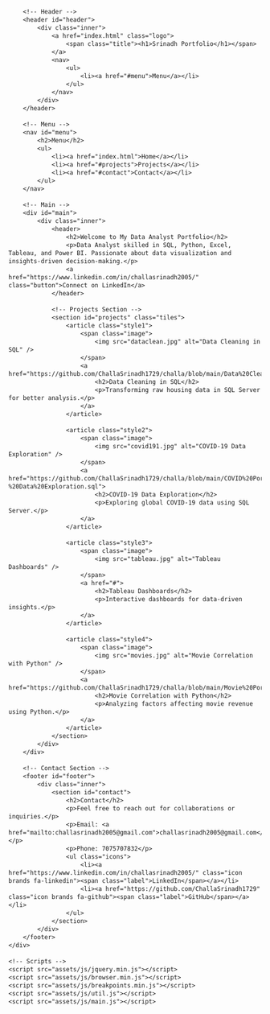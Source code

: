 <html>
<head>
    <title>Srinadh | Data Analyst Portfolio</title>
    <meta charset="utf-8">
    <meta name="viewport" content="width=device-width, initial-scale=1, user-scalable=no">
    <link rel="stylesheet" href="assets/css/main.css">
    <noscript><link rel="stylesheet" href="assets/css/noscript.css"></noscript>
</head>
<body class="is-preload">
    <!-- Wrapper -->
    <div id="wrapper">

        <!-- Header -->
        <header id="header">
            <div class="inner">
                <a href="index.html" class="logo">
                    <span class="title"><h1>Srinadh Portfolio</h1></span>
                </a>
                <nav>
                    <ul>
                        <li><a href="#menu">Menu</a></li>
                    </ul>
                </nav>
            </div>
        </header>

        <!-- Menu -->
        <nav id="menu">
            <h2>Menu</h2>
            <ul>
                <li><a href="index.html">Home</a></li>
                <li><a href="#projects">Projects</a></li>
                <li><a href="#contact">Contact</a></li>
            </ul>
        </nav>

        <!-- Main -->
        <div id="main">
            <div class="inner">
                <header>
                    <h2>Welcome to My Data Analyst Portfolio</h2>
                    <p>Data Analyst skilled in SQL, Python, Excel, Tableau, and Power BI. Passionate about data visualization and insights-driven decision-making.</p>
                    <a href="https://www.linkedin.com/in/challasrinadh2005/" class="button">Connect on LinkedIn</a>
                </header>

                <!-- Projects Section -->
                <section id="projects" class="tiles">
                    <article class="style1">
                        <span class="image">
                            <img src="dataclean.jpg" alt="Data Cleaning in SQL" />
                        </span>
                        <a href="https://github.com/ChallaSrinadh1729/challa/blob/main/Data%20Cleaning%20Portfolio%20Project%20Queries.sql">
                            <h2>Data Cleaning in SQL</h2>
                            <p>Transforming raw housing data in SQL Server for better analysis.</p>
                        </a>
                    </article>

                    <article class="style2">
                        <span class="image">
                            <img src="covid191.jpg" alt="COVID-19 Data Exploration" />
                        </span>
                        <a href="https://github.com/ChallaSrinadh1729/challa/blob/main/COVID%20Portfolio%20Project%20-%20Data%20Exploration.sql">
                            <h2>COVID-19 Data Exploration</h2>
                            <p>Exploring global COVID-19 data using SQL Server.</p>
                        </a>
                    </article>

                    <article class="style3">
                        <span class="image">
                            <img src="tableau.jpg" alt="Tableau Dashboards" />
                        </span>
                        <a href="#">
                            <h2>Tableau Dashboards</h2>
                            <p>Interactive dashboards for data-driven insights.</p>
                        </a>
                    </article>

                    <article class="style4">
                        <span class="image">
                            <img src="movies.jpg" alt="Movie Correlation with Python" />
                        </span>
                        <a href="https://github.com/ChallaSrinadh1729/challa/blob/main/Movie%20Portfolio%20Project.ipynb">
                            <h2>Movie Correlation with Python</h2>
                            <p>Analyzing factors affecting movie revenue using Python.</p>
                        </a>
                    </article>
                </section>
            </div>
        </div>

        <!-- Contact Section -->
        <footer id="footer">
            <div class="inner">
                <section id="contact">
                    <h2>Contact</h2>
                    <p>Feel free to reach out for collaborations or inquiries.</p>
                    <p>Email: <a href="mailto:challasrinadh2005@gmail.com">challasrinadh2005@gmail.com</a></p>
                    <p>Phone: 7075707832</p>
                    <ul class="icons">
                        <li><a href="https://www.linkedin.com/in/challasrinadh2005/" class="icon brands fa-linkedin"><span class="label">LinkedIn</span></a></li>
                        <li><a href="https://github.com/ChallaSrinadh1729" class="icon brands fa-github"><span class="label">GitHub</span></a></li>
                    </ul>
                </section>
            </div>
        </footer>
    </div>

    <!-- Scripts -->
    <script src="assets/js/jquery.min.js"></script>
    <script src="assets/js/browser.min.js"></script>
    <script src="assets/js/breakpoints.min.js"></script>
    <script src="assets/js/util.js"></script>
    <script src="assets/js/main.js"></script>
</body>
</html>
